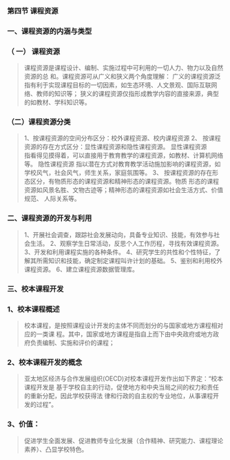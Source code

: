 ### 第四节 课程资源
### 一、课程资源的内涵与类型
### （ 一） 课程资源
>   课程资源是课程设计、编制、实施过程中可利用的一切人力、物力以及自然资源的总
和。课程资源可从广义和狭义两个角度理解：
广义的课程资源泛指有利于实现课程目标的一切因素，如生态环境、人文景观、国际互联网络、教师的知识等；
狭义的课程资源仅指形成教学内容的直接来源，典型的如教材、学科知识等。


### （二）课程资源分类
>   1、按课程资源的空间分布区分：校外课程资源、校内课程资源
    2、 按课程资源的存在方式区分：显性课程资源和隐性课程资源。
    显性课程资源  
        指看得见摸得着，可以直接用于教育教学的课程资源，如教材、计算机网络等。
    隐性课程资源
        指以潜在方式对教育教学活动施加影响的课程资源，如学校风气，社会风气，师生关系，家庭氛围等。
    3、 按课程资源的存在形态区分，有物质形态的课程资源和精神形态的课程资源。物质
形态的课程资源如风景名胜、文物古迹等；精神形态的课程资源如社会生活方式、价值规范、
人际关系等。
### 二、课程资源的开发与利用
>   1、开展社会调查，跟踪社会发展动向，具备专业知识、技能，有效参与社会生活。
    2、观察学生日常活动，反思个人工作历程，寻找有效课程资源。
    3、开发和利用课程实施的各种条件。
    4、研究学生的共性和个性特征，了解其所需知识和技能，确定制定课程叫许计划的基础。
    5、鉴别和利用校外课程资源。
    6、建立课程资源数据管理库。
    
### 三、校本课程开发
### 1、校本课程概述
>   校本课程，是按照课程设计开发的主体不同而划分的与国家或地方课程相对应的一类课
程。其中，国家或地方课程是指自上而下由中央政府或地方政府负责编制、实施和评价的课程；


### 2、校本课程开发的概念
>   亚太地区经济与合作发展组织(OECD)对校本课程开发作出如下界定：“校本课程开发是
基于学校自主的行动，促使地方和中央当局之间的权力和责任的重新分配，因此学校获得法
律和行政的自主权的专业地位，从事课程开发的过程”。

### 3、价值：
>   促进学生全面发展、促进教师专业化发展（合作精神、研究能力、课程理论素养）、凸显学校特色。
